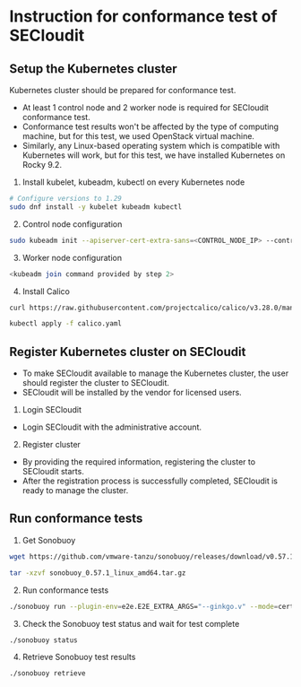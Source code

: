 # Instruction for conformance test of SECloudit

## Setup the Kubernetes cluster
Kubernetes cluster should be prepared for conformance test.
- At least 1 control node and 2 worker node is required for SECloudit conformance test.
- Conformance test results won't be affected by the type of computing machine, but for this test, we used OpenStack virtual machine. 
- Similarly, any Linux-based operating system which is compatible with Kubernetes will work, but for this test, we have installed Kubernetes on Rocky 9.2.  

1. Install kubelet, kubeadm, kubectl on every Kubernetes node
```bash
# Configure versions to 1.29
sudo dnf install -y kubelet kubeadm kubectl
```

2. Control node configuration
```bash
sudo kubeadm init --apiserver-cert-extra-sans=<CONTROL_NODE_IP> --control-plane-endpoint=<CONTROL_NODE_IP:PORT>
```

3. Worker node configuration
```bash
<kubeadm join command provided by step 2>
```

4. Install Calico
``` bash
curl https://raw.githubusercontent.com/projectcalico/calico/v3.28.0/manifests/calico.yaml -O

kubectl apply -f calico.yaml
```

## Register Kubernetes cluster on SECloudit
 - To make SECloudit available to manage the Kubernetes cluster, the user should register the cluster to SECloudit.
 - SECloudit will be installed by the vendor for licensed users.
 1. Login SECloudit
 - Login SECloudit with the administrative account.

 2. Register cluster
  - By providing the required information, registering the cluster to SECloudit starts.
  - After the registration process is successfully completed, SECloudit is ready to manage the cluster.

  ## Run conformance tests
1. Get Sonobuoy
```bash
wget https://github.com/vmware-tanzu/sonobuoy/releases/download/v0.57.1/sonobuoy_0.57.1_linux_amd64.tar.gz

tar -xzvf sonobuoy_0.57.1_linux_amd64.tar.gz
```

2. Run conformance tests
```bash
./sonobuoy run --plugin-env=e2e.E2E_EXTRA_ARGS="--ginkgo.v" --mode=certified-conformance
```

3. Check the Sonobuoy test status and wait for test complete
```bash
./sonobuoy status
```

4. Retrieve Sonobuoy test results
```bash
./sonobuoy retrieve
```